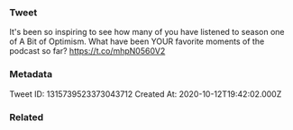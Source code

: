 ### Tweet
It's been so inspiring to see how many of you have listened to season one of A Bit of Optimism. What have been YOUR favorite moments of the podcast so far? https://t.co/mhpN0560V2

### Metadata
Tweet ID: 1315739523373043712
Created At: 2020-10-12T19:42:02.000Z

### Related


